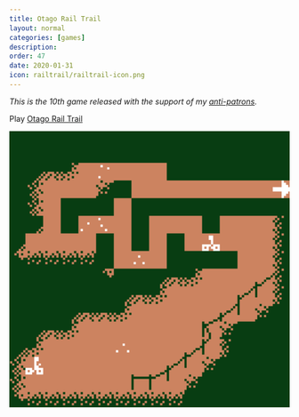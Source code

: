 ```yaml
---
title: Otago Rail Trail
layout: normal
categories: [games]
description:
order: 47
date: 2020-01-31
icon: railtrail/railtrail-icon.png
---
```


_This is the 10th game released with the support of my [anti-patrons](/anti-patreon)._

<p>Play <a href="./play/">Otago Rail Trail</a></p>

![](railtrail.png)

